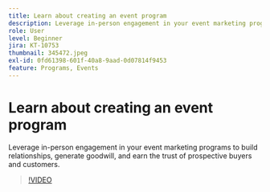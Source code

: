```yaml
---
title: Learn about creating an event program
description: Leverage in-person engagement in your event marketing programs to build relationships, generate goodwill, and earn the trust of prospective buyers and customers.
role: User
level: Beginner
jira: KT-10753
thumbnail: 345472.jpeg
exl-id: 0fd61398-601f-40a8-9aad-0d07814f9453
feature: Programs, Events
---
```

# Learn about creating an event program

Leverage in-person engagement in your event marketing programs to build relationships, generate goodwill, and earn the trust of prospective buyers and customers.

>[!VIDEO](https://video.tv.adobe.com/v/345472/?quality=12&learn=on)
